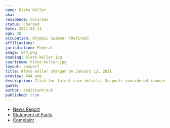 ```yaml
---
name: Klete Keller
aka:
residence: Colorado
status: Charged
date: 2021-01-13
age: 38
occupation: Olympic Swimmer (Retired)
affiliations:
jurisdiction: Federal
image: 044.png
booking: klete-keller.jpg
courtroom: klete-keller.jpg
layout: suspect
title: Klete Keller charged on January 13, 2021
preview: 044.png
description: Click for latest case details. Suspects considered innocent until proven guilty.
quote:
author: seditiontrack
published: true
---
```


- [News Report](https://people.com/sports/klete-keller-friends-ex-wife-react-participation-capitol-riots/)
- [Statement of Facts](https://www.justice.gov/opa/page/file/1354311/download)
- [Complaint](https://www.justice.gov/opa/page/file/1354311/download)